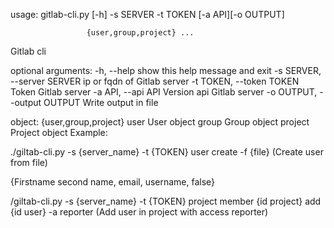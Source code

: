 usage: gitlab-cli.py [-h] -s SERVER -t TOKEN [-a API][-o OUTPUT]

                     {user,group,project} ...

Gitlab cli

optional arguments:
  -h, --help            show this help message and exit
  -s SERVER, --server SERVER
                        ip or fqdn of Gitlab server
  -t TOKEN, --token TOKEN
                        Token Gitlab server
  -a API, --api API     Version api Gitlab server
  -o OUTPUT, --output OUTPUT
                        Write output in file

object:
  {user,group,project}
    user                User object
    group               Group object
    project             Project object
Example:

./giltab-cli.py -s {server_name} -t {TOKEN} user create -f {file} (Create user from file)

{Firstname second name, email, username, false}



/giltab-cli.py -s {server_name} -t {TOKEN} project member {id project} add {id user} -a reporter (Add user in project with access reporter)